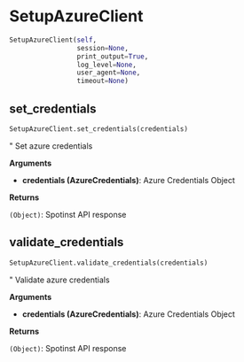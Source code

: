 <h1 id="spotinst_sdk2.clients.setup.SetupAzureClient">SetupAzureClient</h1>

```python
SetupAzureClient(self,
                 session=None,
                 print_output=True,
                 log_level=None,
                 user_agent=None,
                 timeout=None)
```

<h2 id="spotinst_sdk2.clients.setup.SetupAzureClient.set_credentials">set_credentials</h2>

```python
SetupAzureClient.set_credentials(credentials)
```
"
Set azure credentials

__Arguments__

- __credentials (AzureCredentials)__: Azure Credentials Object

__Returns__

`(Object)`: Spotinst API response

<h2 id="spotinst_sdk2.clients.setup.SetupAzureClient.validate_credentials">validate_credentials</h2>

```python
SetupAzureClient.validate_credentials(credentials)
```
"
Validate azure credentials

__Arguments__

- __credentials (AzureCredentials)__: Azure Credentials Object

__Returns__

`(Object)`: Spotinst API response

